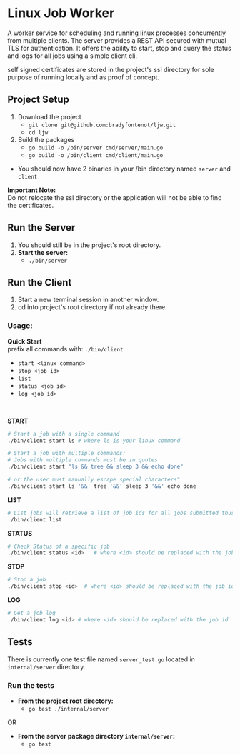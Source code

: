 # **Linux Job Worker**

A worker service for scheduling and running linux processes concurrently from multiple clients. The server provides a REST API secured with mutual TLS for authentication. It offers the ability to start, stop and query the status and logs for all jobs using a simple client cli.

self signed certificates are stored in the project's ssl directory for sole purpose of running locally and as proof of concept.

## Project Setup
1. Download the project
   - `git clone git@github.com:bradyfontenot/ljw.git`
   - `cd ljw`
2. Build the packages
   - `go build -o /bin/server cmd/server/main.go`
   - `go build -o /bin/client cmd/client/main.go`

- You should now have 2 binaries in your /bin directory named `server` and `client`

**Important Note:** \
Do not relocate the ssl directory or the application will not be able to find the certificates.

## Run the Server
1. You should still be in the project's root directory.
2. **Start the server:**
   - `./bin/server`

## Run the Client
  1. Start a new terminal session in another window.
  2. cd into project's root directory if not already there.

### **Usage:**

**Quick Start** \
prefix all commands with: `./bin/client` 
- `start <linux command>`
- `stop <job id>`
- `list`
- `status <job id>`
- `log <job id>`

<br>

**START**
```bash
# Start a job with a single command
./bin/client start ls # where ls is your linux command

# Start a job with multiple commands:
# Jobs with multiple commands must be in quotes 
./bin/client start "ls && tree && sleep 3 && echo done"

# or the user must manually escape special characters"
./bin/client start ls '&&' tree '&&' sleep 3 '&&' echo done
```
**LIST**
```bash
# List jobs will retrieve a list of job ids for all jobs submitted thus far.
./bin/client list
```

**STATUS**
```bash
# Check Status of a specific job
./bin/client status <id>   # where <id> should be replaced with the job id
```

**STOP**
```bash
# Stop a job
./bin/client stop <id>  # where <id> should be replaced with the job id
```

**LOG**
```bash
# Get a job log
./bin/client log <id> # where <id> should be replaced with the job id

```

## Tests

There is currently one test file named `server_test.go` located in `internal/server` directory.

### Run the tests
- **From the project root directory:**
  - `go test ./internal/server`

OR
- **From the server package directory `internal/server`:**
  - `go test`